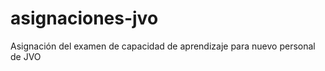 asignaciones-jvo
================

Asignación del examen de capacidad de aprendizaje para nuevo personal de JVO